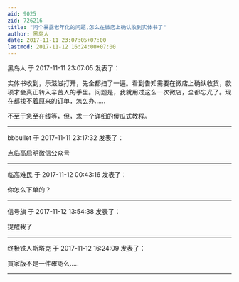```yaml
---
aid: 9025
zid: 726216
title: "问个暴露老年化的问题,怎么在微店上确认收到实体书了"
author: 黑岛人
date: 2017-11-11 23:07:05+07:00
lastmod: 2017-11-12 16:24:00+07:00
---
```


黑岛人 于 2017-11-11 23:07:05 发表了：

实体书收到，乐滋滋打开，先全都扫了一遍。看到告知需要在微店上确认收货，款项才会真正转入辛苦人的手里。问题是，我就用过这么一次微店，全都忘光了。现在都找不着原来的订单，怎么办……

不至于急至在线等，但，求一个详细的傻瓜式教程。

---

bbbullet 于 2017-11-11 23:17:32 发表了：

点临高启明微信公众号

---

临高难民 于 2017-11-12 00:43:16 发表了：

你怎么下单的？

---

信号旗 于 2017-11-12 13:54:38 发表了：

提醒我了

---

终极铁人斯塔克 于 2017-11-12 16:24:09 发表了：

買家版不是一件確認么.....

---
